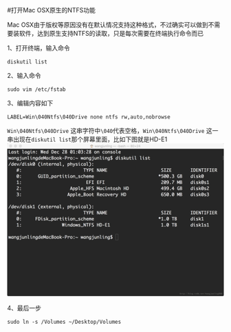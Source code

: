 #打开Mac OSX原生的NTFS功能

Mac OSX由于版权等原因没有在默认情况支持这种格式，不过确实可以做到不需要装软件，达到原生支持NTFS的读取，只是每次需要在终端执行命令而已

1、打开终端，输入命令

    diskutil list
2、输入命令

    sudo vim /etc/fstab

3、编辑内容如下

    LABEL=Win\040Ntfs\040Drive none ntfs rw,auto,nobrowse

`Win\040Ntfs\040Drive` 这串字符中`\040`代表空格，`Win\040Ntfs\040Drive` 这一串出现在`diskutil list`那个屏幕里面，比如下图就是HD-E1
![](/MacOS系统/系统DIY/media/15060700288624/20161228101320061.png)

4、最后一步

    sudo ln -s /Volumes ~/Desktop/Volumes

